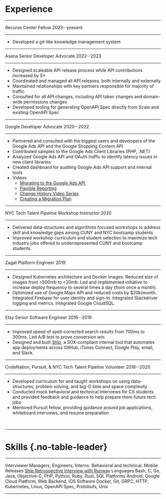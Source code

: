 # Experience

-------------- ------------------------- ------------------------- -------------
Recurse Center Fellow                                              2023--present
-------------- ------------------------- ------------------------- -------------

- Developed a git-like knowledge management system

------ ------------------------- ------------------------------------ ----------
Asana  Senior Developer Advocate                                      2022--2023
------ ------------------------- ------------------------------------ ----------

- Designed scaleable API release process while API contributions increased
  by 5&times;
- Coordinated and managed all API releases, both internally and externally
- Maintained relationships with key partners responsible for majority of traffic
- Consulted for all API changes, including API token changes and domain-wide
  permissions changes
- Developed tooling for generating OpenAPI Spec directly from Scala and existing 
  OpenAPI Spec

------ ------------------ ------------------------------------------- ----------
Google Developer Advocate                                             2020--2022
------ ------------------ ------------------------------------------- ----------

- Partnered and consulted with the biggest users and developers of the
  Google&nbsp;Ads&nbsp;API and the Google&nbsp;Shopping&nbsp;Content&nbsp;API
- Contributed samples to the Google&nbsp;Ads&nbsp;Client&nbsp;Libraries (PHP,
  .NET)
- Analyzed Google Ads API and OAuth traffic to identify latency issues in new 
  client libraries
- Created dashboard for auditing Google&nbsp;Ads&nbsp;API support and internal
  tools
- Videos
  - [Migrating to the Google Ads API][21Q2-migration-webinar]
  - [Flexible Reporting][21Q3-workshop-flexible_reporting]
  - [Change History Video Series][21Q4-community-content-playlist]
  - [Creating a Migration Plan][21Q3-workshop-migration_planning]

------------------------ ------------------- ------------------------------ ----
NYC Tech Talent Pipeline Workshop Instructor                                2020
------------------------ ------------------- ------------------------------ ----

- Delivered data-structures and algorithms focused workshops to address skill
  and knowledge gaps among CUNY and NYC bootcamp students.
- Improved workshop curriculum and student selection to maximize tech industry
  jobs offered to underrepresented CUNY and bootcamp students.

----- ----------------- --------------------------------------------------- ----
Zagat Platform Engineer                                                     2019
----- ----------------- --------------------------------------------------- ----

- Designed Kubernetes architecture and Docker images. Reduced size of images
  from >500mb to <20mb. Led and implemented initiative to increase deploy
  frequency to several times a day (from once a month).
- Optimized use of Google&nbsp;Maps&nbsp;API and reduced costs by \$20k/month.
  Integrated Firebase for user identity and sign-in. Integrated Stackdriver
  logging and metrics. Integrated Google&nbsp;CloudSQL.

---- ------------------------ --------------------------------------- ----------
Etsy Senior Software Engineer                                         2016--2019
---- ------------------------ --------------------------------------- ----------

- Improved speed of spell-corrected search results from 700ms to 300ms. Led
  A/B test to prove conversion win.
- Designed and built [Ship][17Q2-ship-cac], a SOX-compliant internal tool that
  automates app deployments across GitHub, iTunes&nbsp;Connect,
  Google&nbsp;Play, email, and Slack.

----------------------------------------------- --------- ----------- ----------
CodeNation, Pursuit, & NYC Tech Talent Pipeline Volunteer             2018--2020
----------------------------------------------- --------- ----------- ----------

- Developed curriculum for and taught workshops on using data-structures, problem
  solving, and big-O time and space complexity
- Conducted mock behavioral and technical interviews for CS students and
  provided feedback and guidance to help prepare them future tech jobs
- Mentored Pursuit fellow, providing guidance around job applications,
  whiteboard interviews, and resume preparation

<br>

--------------------------------------------------------------------------------

# Skills {.no-table-leader}

---------------- ---------------------------------------------------------------
Interviewer      Managers, Engineers, Interns. Behavioral and technical.
Mobile Releases  [Ship Retrospective Interview with Runway][22Q1-runway-interview]
Languages        Bash, C, Go, Java, Objective-C, PHP, Python, Ruby, Rust, SQL
Platforms        Android, Google Cloud Platform, Web Backend, iOS
Software         Docker, Git, GRPC, HTTP, Kubernetes, Linux, OpenAPI Spec, Protobufs, Unix
---------------- ---------------------------------------------------------------

[17Q2-ship-cac]: <https://codeascraft.com/2017/05/15/how-etsy-ships-apps/>
[21Q2-migration-webinar]: <https://youtu.be/2QaNf-JGCGU>
[21Q3-workshop-flexible_reporting]: <https://youtu.be/cr4aMA5EXNs>
[21Q3-workshop-migration_planning]: <https://youtu.be/DytgwBqF9Fw>
[21Q3-workshop-trivia]: <https://youtu.be/mtGn0PZi63I>
[21Q4-community-content-playlist]: <https://www.youtube.com/playlist?list=PLKByxjzUC-N94SFPmvQkhJ1iUVZun_bwJ>
[22Q1-runway-interview]: <https://www.runway.team/blog/build-vs-buy-retrospective-etsys-ship-in-house-release-platform>
